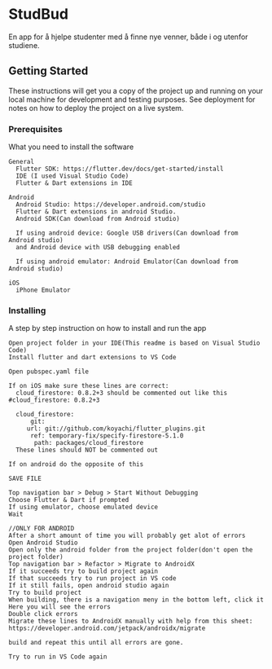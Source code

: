 # StudBud

En app for å hjelpe studenter med å finne nye venner, både i og utenfor studiene.

## Getting Started

These instructions will get you a copy of the project up and running on your local machine for development and testing purposes. See deployment for notes on how to deploy the project on a live system.

### Prerequisites

What you need to install the software
```
General
  Flutter SDK: https://flutter.dev/docs/get-started/install
  IDE (I used Visual Studio Code)
  Flutter & Dart extensions in IDE

Android
  Android Studio: https://developer.android.com/studio
  Flutter & Dart extensions in android Studio.
  Android SDK(Can download from Android studio)
  
  If using android device: Google USB drivers(Can download from Android studio)
  and Android device with USB debugging enabled
  
  If using android emulator: Android Emulator(Can download from Android studio) 

iOS
  iPhone Emulator
```

### Installing

A step by step instruction on how to install and run the app

```
Open project folder in your IDE(This readme is based on Visual Studio Code)
Install flutter and dart extensions to VS Code

Open pubspec.yaml file

If on iOS make sure these lines are correct:
  cloud_firestore: 0.8.2+3 should be commented out like this #cloud_firestore: 0.8.2+3

  cloud_firestore:
      git:
     url: git://github.com/koyachi/flutter_plugins.git
      ref: temporary-fix/specify-firestore-5.1.0
       path: packages/cloud_firestore
  These lines should NOT be commented out
  
If on android do the opposite of this

SAVE FILE

Top navigation bar > Debug > Start Without Debugging
Choose Flutter & Dart if prompted
If using emulator, choose emulated device
Wait

//ONLY FOR ANDROID
After a short amount of time you will probably get alot of errors
Open Android Studio
Open only the android folder from the project folder(don't open the project folder)
Top navigation bar > Refactor > Migrate to AndroidX
If it succeeds try to build project again
If that succeeds try to run project in VS code
If it still fails, open android studio again
Try to build project
When building, there is a navigation meny in the bottom left, click it
Here you will see the errors
Double click errors
Migrate these lines to AndroidX manually with help from this sheet:
https://developer.android.com/jetpack/androidx/migrate

build and repeat this until all errors are gone.

Try to run in VS Code again
```
